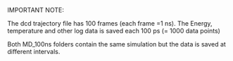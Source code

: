 IMPORTANT NOTE:

The dcd trajectory file has 100 frames (each frame =1 ns). 
The Energy, temperature and other log data is saved each 100 ps (= 1000 data points)

Both MD_100ns folders contain the same simulation but the data is saved at different intervals.


